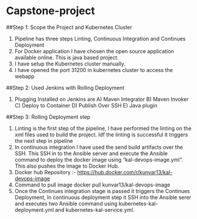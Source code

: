 # Capstone-project
##Step 1: Scope the Project and Kubernetes Cluster
1)	Pipeline has three steps Linting, Continuous Integration and Continues Deployment
2)	For Docker application I have chosen the open source application available online. This is java based project.
3)	I have setup the Kubernetes cluster manually.
4)	I have opened the port 31200 in kubernetes cluster to access the webapp

##Step 2: Used Jenkins with Rolling Deployment

1)	Plugging Installed on Jenkins are 
A)	Maven Integrator
B)	Maven Invoker
C)	Deploy to Container
D)	Publish Over SSH
E)	Java plugin

##Step 3: Rolling Deployment step

1)	Linting is the first step of the pipeline, I have performed the linting on the xml files used to build the project. Idf the linting is successful it triggers the next step in pipeline
2)	In continuous integration I have used the send build artifacts over the SSH. This SSH in to the Ansible server and execute the Ansible command to deploy the docker image using “kal-devops-image.yml”. This also pushes the image to Docker Hub. 
3)	Docker hub Repository :- https://hub.docker.com/r/kunvar13/kal-devops-image
4)	Command to pull image docker pull kunvar13/kal-devops-image 
5)	Once the Continues integration stage is passed it triggers the Continues Deployment,
In continuous deployment step it SSH into the Ansible serer and executes two Ansible command using kubernetes-kal-deployment.yml and kubernetes-kal-service.yml.
 
